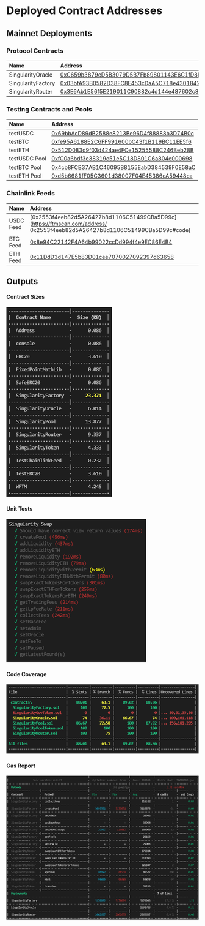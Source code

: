 # Deployed Contract Addresses

## Mainnet Deployments

### Protocol Contracts
| Name | Address |
| :--- | :--- |
| SingularityOracle | [0xC659b3879eD5B3079D5B7Fb89801143E6C1fD8Fa](https://ftmscan.com/address/0xC659b3879eD5B3079D5B7Fb89801143E6C1fD8Fa#code) |
| SingularityFactory | [0x03bfA93B0582D38FC8E453cDaA5C718e4301842C](https://ftmscan.com/address/0x03bfa93b0582d38fc8e453cdaa5c718e4301842c#code) |
| SingularityRouter | [0x3E6Ab1E56f5E219011C90882c4d144e487602c82](https://ftmscan.com/address/0x3E6Ab1E56f5E219011C90882c4d144e487602c82#code) |

### Testing Contracts and Pools
| Name | Address |
| :--- | :--- |
| testUSDC | [0x69bbAcD89dB2588e8213Be96D4f88888b3D74B0c](https://ftmscan.com/address/0x69bbAcD89dB2588e8213Be96D4f88888b3D74B0c#code) |
| testBTC | [0xfe95A6188E2C6FF991600bC43f1B119BC11EE5f6](https://ftmscan.com/address/0xfe95a6188e2c6ff991600bc43f1b119bc11ee5f6#code) |
| testETH | [0x512D083d9f03d424ae4FCe15255588C246Beb28B](https://ftmscan.com/address/0x512d083d9f03d424ae4fce15255588c246beb28b#code) |
| testUSDC Pool | [0xfC0a6bdf3e38319c51e5C18D801C6a804e000698](https://ftmscan.com/address/0xfC0a6bdf3e38319c51e5C18D801C6a804e000698#code) |
| testBTC Pool | [0x4cb8FCB37AB1C46095B8155EabD384539F0E58aC](https://ftmscan.com/address/0x4cb8FCB37AB1C46095B8155EabD384539F0E58aC#code) |
| testETH Pool | [0xd5b6681fF05C3601d38007F04E45386eA59448ca](https://ftmscan.com/address/0xd5b6681fF05C3601d38007F04E45386eA59448ca#code) |

### Chainlink Feeds
| Name | Address |
| :--- | :--- |
| USDC Feed | [0x2553f4eeb82d5A26427b8d1106C51499CBa5D99c](https://ftmscan.com/address/	0x2553f4eeb82d5A26427b8d1106C51499CBa5D99c#code) |
| BTC Feed | [0x8e94C22142F4A64b99022ccDd994f4e9EC86E4B4](https://ftmscan.com/address/0x8e94C22142F4A64b99022ccDd994f4e9EC86E4B4#code) |
| ETH Feed | [0x11DdD3d147E5b83D01cee7070027092397d63658](https://ftmscan.com/address/0x11DdD3d147E5b83D01cee7070027092397d63658#code) |

## Outputs
#### Contract Sizes
![](contract-sizes.png)

#### Unit Tests
![](tests.png)

#### Code Coverage
![](coverage.png)

#### Gas Report
![](gas-report.png)